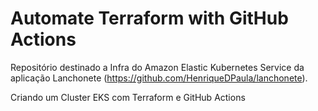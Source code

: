 # Automate Terraform with GitHub Actions

Repositório destinado a Infra do Amazon Elastic Kubernetes Service da aplicação Lanchonete (https://github.com/HenriqueDPaula/lanchonete).

Criando um Cluster EKS com Terraform e GitHub Actions
